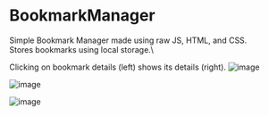 # BookmarkManager

Simple Bookmark Manager made using raw JS, HTML, and CSS.\
Stores bookmarks using local storage.\

Clicking on bookmark details (left) shows its details (right).
![image](https://github.com/Nafis-Mohammad/BookmarkManager/assets/125482567/58bd30ac-92e2-4308-aeba-64d6cda363cd)


![image](https://github.com/Nafis-Mohammad/BookmarkManager/assets/125482567/823e1186-3443-42ce-98e7-9ba329393d4c)

![image](https://github.com/Nafis-Mohammad/BookmarkManager/assets/125482567/7b3dc42b-bdca-487c-b300-a707e84d85d6)
